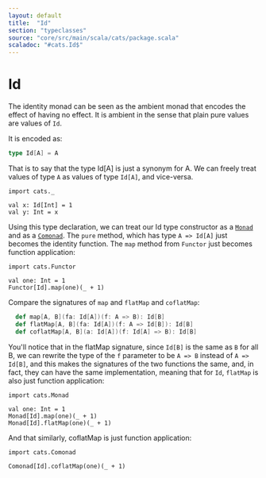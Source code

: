 ```yaml
---
layout: default
title:  "Id"
section: "typeclasses"
source: "core/src/main/scala/cats/package.scala"
scaladoc: "#cats.Id$"
---
```

# Id

The identity monad can be seen as the ambient monad that encodes the
effect of having no effect. It is ambient in the sense that plain pure
values are values of `Id`.

It is encoded as:

```scala
type Id[A] = A
```

That is to say that the type Id[A] is just a synonym for A.  We can
freely treat values of type `A` as values of type `Id[A]`, and
vice-versa.

```tut
import cats._

val x: Id[Int] = 1
val y: Int = x
```

Using this type declaration, we can treat our Id type constructor as a
[`Monad`](monad.html) and as a [`Comonad`](comonad.html). The `pure`
method, which has type `A => Id[A]` just becomes the identity
function.  The `map` method from `Functor` just becomes function
application:

```tut
import cats.Functor

val one: Int = 1
Functor[Id].map(one)(_ + 1)
```

Compare the signatures of `map` and `flatMap` and `coflatMap`:

```scala
  def map[A, B](fa: Id[A])(f: A => B): Id[B]
  def flatMap[A, B](fa: Id[A])(f: A => Id[B]): Id[B]
  def coflatMap[A, B](a: Id[A])(f: Id[A] => B): Id[B]
```

You'll notice that in the flatMap signature, since `Id[B]` is the same
as `B` for all B, we can rewrite the type of the `f` parameter to be
`A => B` instead of `A => Id[B]`, and this makes the signatures of the
two functions the same, and, in fact, they can have the same
implementation, meaning that for `Id`, `flatMap` is also just function
application:

```tut
import cats.Monad

val one: Int = 1
Monad[Id].map(one)(_ + 1)
Monad[Id].flatMap(one)(_ + 1)
```

And that similarly, coflatMap is just function application:

```tut
import cats.Comonad

Comonad[Id].coflatMap(one)(_ + 1)
```
